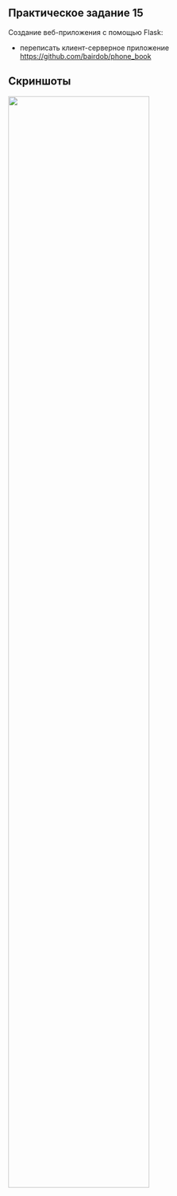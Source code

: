 ## Практическое задание 15
Создание веб-приложения с помощью Flask:

- переписать клиент-серверное приложение https://github.com/bairdob/phone_book

## Скриншоты

<p float="left">
 <img src="pic/flaskPhoneBook.gif" width=75% height=75%>
</p>
